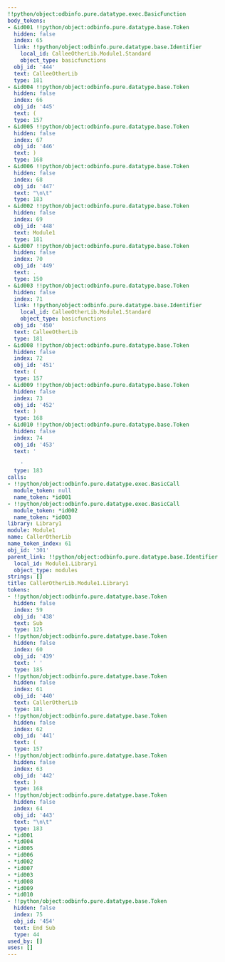 ```yaml
---
!!python/object:odbinfo.pure.datatype.exec.BasicFunction
body_tokens:
- &id001 !!python/object:odbinfo.pure.datatype.base.Token
  hidden: false
  index: 65
  link: !!python/object:odbinfo.pure.datatype.base.Identifier
    local_id: CalleeOtherLib.Module1.Standard
    object_type: basicfunctions
  obj_id: '444'
  text: CalleeOtherLib
  type: 181
- &id004 !!python/object:odbinfo.pure.datatype.base.Token
  hidden: false
  index: 66
  obj_id: '445'
  text: (
  type: 157
- &id005 !!python/object:odbinfo.pure.datatype.base.Token
  hidden: false
  index: 67
  obj_id: '446'
  text: )
  type: 168
- &id006 !!python/object:odbinfo.pure.datatype.base.Token
  hidden: false
  index: 68
  obj_id: '447'
  text: "\n\t"
  type: 183
- &id002 !!python/object:odbinfo.pure.datatype.base.Token
  hidden: false
  index: 69
  obj_id: '448'
  text: Module1
  type: 181
- &id007 !!python/object:odbinfo.pure.datatype.base.Token
  hidden: false
  index: 70
  obj_id: '449'
  text: .
  type: 150
- &id003 !!python/object:odbinfo.pure.datatype.base.Token
  hidden: false
  index: 71
  link: !!python/object:odbinfo.pure.datatype.base.Identifier
    local_id: CalleeOtherLib.Module1.Standard
    object_type: basicfunctions
  obj_id: '450'
  text: CalleeOtherLib
  type: 181
- &id008 !!python/object:odbinfo.pure.datatype.base.Token
  hidden: false
  index: 72
  obj_id: '451'
  text: (
  type: 157
- &id009 !!python/object:odbinfo.pure.datatype.base.Token
  hidden: false
  index: 73
  obj_id: '452'
  text: )
  type: 168
- &id010 !!python/object:odbinfo.pure.datatype.base.Token
  hidden: false
  index: 74
  obj_id: '453'
  text: '

    '
  type: 183
calls:
- !!python/object:odbinfo.pure.datatype.exec.BasicCall
  module_token: null
  name_token: *id001
- !!python/object:odbinfo.pure.datatype.exec.BasicCall
  module_token: *id002
  name_token: *id003
library: Library1
module: Module1
name: CallerOtherLib
name_token_index: 61
obj_id: '301'
parent_link: !!python/object:odbinfo.pure.datatype.base.Identifier
  local_id: Module1.Library1
  object_type: modules
strings: []
title: CallerOtherLib.Module1.Library1
tokens:
- !!python/object:odbinfo.pure.datatype.base.Token
  hidden: false
  index: 59
  obj_id: '438'
  text: Sub
  type: 125
- !!python/object:odbinfo.pure.datatype.base.Token
  hidden: false
  index: 60
  obj_id: '439'
  text: ' '
  type: 185
- !!python/object:odbinfo.pure.datatype.base.Token
  hidden: false
  index: 61
  obj_id: '440'
  text: CallerOtherLib
  type: 181
- !!python/object:odbinfo.pure.datatype.base.Token
  hidden: false
  index: 62
  obj_id: '441'
  text: (
  type: 157
- !!python/object:odbinfo.pure.datatype.base.Token
  hidden: false
  index: 63
  obj_id: '442'
  text: )
  type: 168
- !!python/object:odbinfo.pure.datatype.base.Token
  hidden: false
  index: 64
  obj_id: '443'
  text: "\n\t"
  type: 183
- *id001
- *id004
- *id005
- *id006
- *id002
- *id007
- *id003
- *id008
- *id009
- *id010
- !!python/object:odbinfo.pure.datatype.base.Token
  hidden: false
  index: 75
  obj_id: '454'
  text: End Sub
  type: 44
used_by: []
uses: []
---
```


